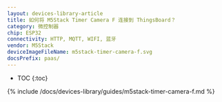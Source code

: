 ```yaml
---
layout: devices-library-article
title: 如何将 M5Stack Timer Camera F 连接到 ThingsBoard？
category: 微控制器
chip: ESP32
connectivity: HTTP, MQTT, WIFI, 蓝牙
vendor: M5Stack
deviceImageFileName: m5stack-timer-camera-f.svg
docsPrefix: paas/
---
```


* TOC
{:toc}

{% include /docs/devices-library/guides/m5stack-timer-camera-f.md %}